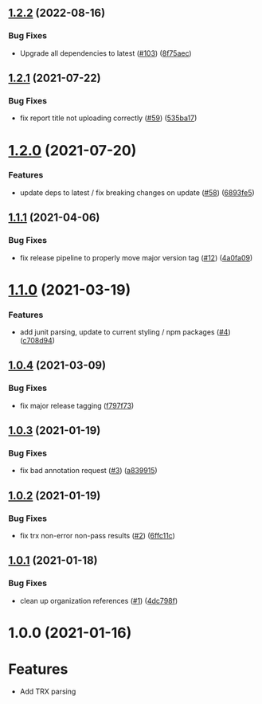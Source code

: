 ## [1.2.2](https://github.com/HylandSoftware/unit-test-reporter/compare/v1.2.1...v1.2.2) (2022-08-16)


### Bug Fixes

* Upgrade all dependencies to latest ([#103](https://github.com/HylandSoftware/unit-test-reporter/issues/103)) ([8f75aec](https://github.com/HylandSoftware/unit-test-reporter/commit/8f75aec9c3bc8ab4d13d67bfe0d1847a9516b6dd))

## [1.2.1](https://github.com/HylandSoftware/unit-test-reporter/compare/v1.2.0...v1.2.1) (2021-07-22)


### Bug Fixes

* fix report title not uploading correctly ([#59](https://github.com/HylandSoftware/unit-test-reporter/issues/59)) ([535ba17](https://github.com/HylandSoftware/unit-test-reporter/commit/535ba174cdfb3c8b5f5a770ece5ef7643b390778))

# [1.2.0](https://github.com/HylandSoftware/unit-test-reporter/compare/v1.1.1...v1.2.0) (2021-07-20)


### Features

* update deps to latest / fix breaking changes on update ([#58](https://github.com/HylandSoftware/unit-test-reporter/issues/58)) ([6893fe5](https://github.com/HylandSoftware/unit-test-reporter/commit/6893fe5915dfb8f60bdb7f0b91567f50a7ce1b38))

## [1.1.1](https://github.com/HylandSoftware/unit-test-reporter/compare/v1.1.0...v1.1.1) (2021-04-06)


### Bug Fixes

* fix release pipeline to properly move major version tag ([#12](https://github.com/HylandSoftware/unit-test-reporter/issues/12)) ([4a0fa09](https://github.com/HylandSoftware/unit-test-reporter/commit/4a0fa09221d7a0d47dc69848f186e7036202adbe))

# [1.1.0](https://github.com/HylandSoftware/unit-test-reporter/compare/v1.0.4...v1.1.0) (2021-03-19)


### Features

* add junit parsing, update to current styling / npm packages ([#4](https://github.com/HylandSoftware/unit-test-reporter/issues/4)) ([c708d94](https://github.com/HylandSoftware/unit-test-reporter/commit/c708d94bff9336e39721d144f273098db42730ee))

## [1.0.4](https://github.com/HylandSoftware/unit-test-reporter/compare/v1.0.3...v1.0.4) (2021-03-09)


### Bug Fixes

* fix major release tagging ([f797f73](https://github.com/HylandSoftware/unit-test-reporter/commit/f797f738d0f95b35d09105f2aba15e816fd18296))

## [1.0.3](https://github.com/HylandSoftware/unit-test-reporter/compare/v1.0.2...v1.0.3) (2021-01-19)


### Bug Fixes

* fix bad annotation request ([#3](https://github.com/HylandSoftware/unit-test-reporter/issues/3)) ([a839915](https://github.com/HylandSoftware/unit-test-reporter/commit/a839915b74317f1307e42204b85661fc7cf1f569))

## [1.0.2](https://github.com/HylandSoftware/unit-test-reporter/compare/v1.0.1...v1.0.2) (2021-01-19)


### Bug Fixes

* fix trx non-error non-pass results ([#2](https://github.com/HylandSoftware/unit-test-reporter/issues/2)) ([6ffc11c](https://github.com/HylandSoftware/unit-test-reporter/commit/6ffc11c2a5a627a5561e0688b8cb1146dc8d87e1))

## [1.0.1](https://github.com/HylandSoftware/unit-test-reporter/compare/v1.0.0...v1.0.1) (2021-01-18)


### Bug Fixes

* clean up organization references ([#1](https://github.com/HylandSoftware/unit-test-reporter/issues/1)) ([4dc798f](https://github.com/HylandSoftware/unit-test-reporter/commit/4dc798f0703929ec804cbc7943b760e5b5677578))

# 1.0.0 (2021-01-16)

# Features

* Add TRX parsing
